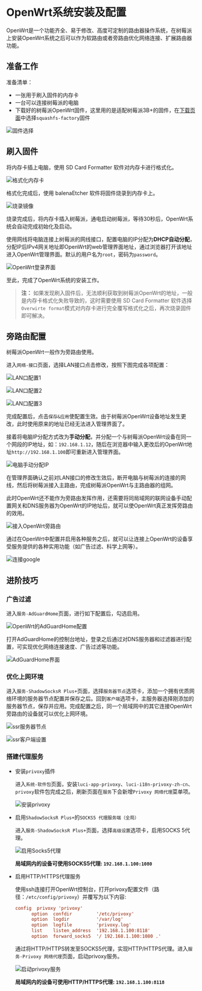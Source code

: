 # OpenWrt系统安装及配置

OpenWrt是一个功能齐全、易于修改、高度可定制的路由器操作系统，在树莓派上安装OpenWrt系统之后可以作为软路由或者旁路由优化网络连接、扩展路由器功能。

## 准备工作

准备清单：
- 一张用于刷入固件的内存卡
- 一台可以连接树莓派的电脑
- 下载好的树莓派OpenWrt固件，这里用的是适配树莓派3B+的固件，在[下载页面](https://github.com/bigbugcc/OpenWrts/releases)中选择`squashfs-factory`固件

![固件选择](./OpenWrt系统安装及配置/固件选择.png)

## 刷入固件

将内存卡插上电脑，使用 SD Card Formatter 软件对内存卡进行格式化。

![格式化内存卡](./OpenWrt系统安装及配置/格式化内存卡.png)

格式化完成后，使用 balenaEtcher 软件将固件烧录到内存卡上。

![烧录镜像](./OpenWrt系统安装及配置/烧录镜像.png)

烧录完成后，将内存卡插入树莓派，通电启动树莓派，等待30秒后，OpenWrt系统会自动完成初始化及启动。

使用网线将电脑连接上树莓派的网线接口，配置电脑的IP分配为**DHCP自动分配**，分配IP后IPv4网关地址即OpenWrt的web管理界面地址，通过浏览器打开该地址进入OpenWrt管理界面。默认的用户名为`root`，密码为`password`。

![OpenWrt登录界面](./OpenWrt系统安装及配置/OpenWrt登录界面.png)

至此，完成了OpenWrt系统的安装工作。

> **注：** 如果发现刷入固件后，无法顺利获取到树莓派OpenWrt的地址，一般是内存卡格式化失败导致的，这时需要使用 SD Card Formatter 软件选择`Overwirte format`模式对内存卡进行完全覆写格式化之后，再次烧录固件即可解决。

## 旁路由配置

树莓派OpenWrt一般作为旁路由使用。

进入`网络-接口`页面，选择LAN接口点击修改，按照下图完成各项配置：

![LAN口配置1](./OpenWrt系统安装及配置/LAN口配置1.png)

![LAN口配置2](./OpenWrt系统安装及配置/LAN口配置2.png)

![LAN口配置3](./OpenWrt系统安装及配置/LAN口配置3.png)

完成配置后，点击`保存&应用`使配置生效。由于树莓派OpenWrt设备地址发生更改，此时使用原来的地址已经无法进入管理界面了。

接着将电脑IP分配方式改为**手动分配**，并分配一个与树莓派OpenWrt设备在同一个网段的IP地址，如：`192.168.1.12`，随后在浏览器中输入更改后的OpenWrt地址`http://192.168.1.100`即可重新进入管理界面。

![电脑手动分配IP](./OpenWrt系统安装及配置/电脑手动分配IP.png)

在管理界面确认之前对LAN接口的修改生效后，断开电脑与树莓派的连接的网线，然后将树莓派接入主路由，完成树莓派OpenWrt与主路由器的组网。

此时OpenWrt还不能作为旁路由发挥作用，还需要将同局域网的联网设备手动配置网关和DNS服务器为OpenWrt的IP地址后，就可以使OpenWrt真正发挥旁路由的效用。

![接入OpenWrt旁路由](./OpenWrt系统安装及配置/接入OpenWrt旁路由.png)

通过在OpenWrt中配置并启用各种服务之后，就可以让连接上OpenWrt的设备享受服务提供的各种实用功能（如广告过滤、科学上网等）。

![连接google](./OpenWrt系统安装及配置/连接google.png)

## 进阶技巧

### 广告过滤

进入`服务-AdGuardHome`页面，进行如下配置后，勾选启用。

![OpenWrt的AdGuardHome配置](./OpenWrt系统安装及配置/OpenWrt的AdGuardHome配置.png)

打开AdGuardHome的控制台地址，登录之后通过对DNS服务器和过滤器进行配置，可实现优化网络连接速度、广告过滤等功能。

![AdGuardHome界面](./OpenWrt系统安装及配置/AdGuardHome界面.png)

### 优化上网环境

进入`服务-ShadowSocksR Plus+`页面，选择`服务器节点`选项卡，添加一个拥有优质网络环境的服务器节点配置并保存之后。回到`客户端`选项卡，主服务器选择刚添加的服务器节点，保存并应用。完成配置之后，同一个局域网中的其它连接OpenWrt旁路由的设备就可以优化上网环境。

![ssr服务器节点](./OpenWrt系统安装及配置/ssr服务器节点.png)

![ssr客户端设置](./OpenWrt系统安装及配置/ssr客户端设置.png)

### 搭建代理服务

- 安装`privoxy`插件

  进入`系统-软件包`页面，安装`luci-app-privoxy`、`luci-i18n-privoxy-zh-cn`、`privoxy`软件包完成之后，刷新页面在`服务`下会新增`Privoxy 网络代理`菜单项。

  ![安装privoxy](./OpenWrt系统安装及配置/安装privoxy.png)

- 启用`ShadowSocksR Plus+`的`SOCKS5 代理服务端（全局）`

  进入`服务-ShadowSocksR Plus+`页面，选择`高级设置`选项卡，启用SOCKS 5代理。

  ![启用Socks5代理](./OpenWrt系统安装及配置/启用Socks5代理.png)

  **局域网内的设备可使用SOCKS5代理: `192.168.1.100:1080`**

- 启用HTTP/HTTPS代理服务

  使用ssh连接打开OpenWrt控制台，打开privoxy配置文件（路径：`/etc/config/privoxy`）并覆写为以下内容:

  ```conf
  config  privoxy 'privoxy'
        option  confdir         '/etc/privoxy'
        option  logdir          '/var/log'
        option  logfile         'privoxy.log'
        list    listen_address  '192.168.1.100:8118'
        option  forward_socks5  '/ 192.168.1.100:1080 .'
  ```

  通过将HTTP/HTTPS转发至SOCKS5代理，实现HTTP/HTTPS代理。进入`服务-Privoxy 网络代理`页面，启动privoxy服务。

  ![启动privoxy服务](./OpenWrt系统安装及配置/启动privoxy服务.png)

  **局域网内的设备可使用HTTP/HTTPS代理: `192.168.1.100:8118`**